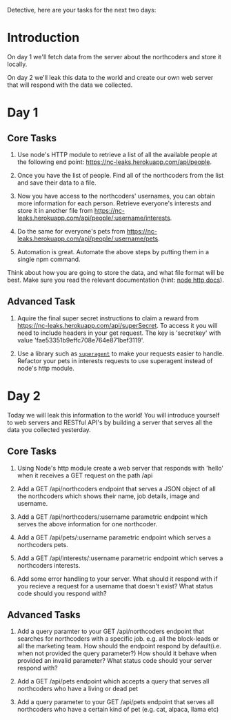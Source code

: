   Detective, here are your tasks for the next two days:

# Introduction

On day 1 we'll fetch data from the server about the northcoders and store it locally.

On day 2 we'll leak this data to the world and create our own web server that will respond with the data we collected.

# Day 1

## Core Tasks

1. Use node's HTTP module to retrieve a list of all the available people at the following end point: https://nc-leaks.herokuapp.com/api/people.

2. Once you have the list of people. Find all of the northcoders from the list and save their data to a file.

3. Now you have access to the northcoders' usernames, you can obtain more information for each person. Retrieve everyone's interests and store it in another file from https://nc-leaks.herokuapp.com/api/people/:username/interests. 

4. Do the same for everyone's pets from https://nc-leaks.herokuapp.com/api/people/:username/pets.

5. Automation is great. Automate the above steps by putting them in a single npm command. 

Think about how you are going to store the data, and what file format will be best. Make sure you read the relevant documentation (hint: [node http docs](https://nodejs.org/api/http.html)).

## Advanced Task

1. Aquire the final super secret instructions to claim a reward from https://nc-leaks.herokuapp.com/api/superSecret. To access it you will need to include headers in your get request. The key is 'secretkey' with value 'fae53351b9effc708e764e871bef3119'.

2. Use a library such as [`superagent`](https://github.com/visionmedia/superagent) to make your requests easier to handle. Refactor your pets in interests requests to use superagent instead of node's http module.



# Day 2 

Today we will leak this information to the world! You will introduce yourself to web servers and RESTful API's by building a server that serves all the data you collected yesterday.

## Core Tasks


1. Using Node's http module create a web server that responds with 'hello' when it receives a GET request on the path /api

2. Add a GET /api/northcoders endpoint that serves a JSON object of all the northcoders which shows their name, job details, image and username.

3. Add a GET /api/northcoders/:username parametric endpoint which serves the above information for one northcoder.

4. Add a GET /api/pets/:username parametric endpoint which serves a northcoders pets.

5. Add a GET /api/interests/:username parametric endpoint which serves a northcoders interests.

6. Add some error handling to your server. What should it respond with if you recieve a request for a username that doesn't exist? What status code should you respond with?


## Advanced Tasks 

1. Add a query paramter to your GET /api/northcoders endpoint that searches for northcoders with a specific job. e.g. all the block-leads or all the marketing team. How should the endpoint respond by default(i.e. when not provided the query parameter?) How should it behave when provided an invalid parameter? What status code should your server respond with?

2. Add a GET /api/pets endpoint which accepts a query that serves all northcoders who have a living or dead pet

3. Add a query parameter to your GET /api/pets endpoint that serves all northcoders who have a certain kind of pet (e.g. cat, alpaca, llama etc)


